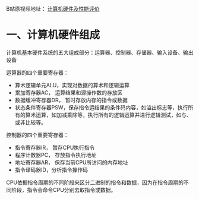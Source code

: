 B站原视频地址： [计算机硬件及性能评价](https://www.bilibili.com/video/BV1Dy4y1a71j/?p=3&spm_id_from=pageDriver&vd_source=35e7dde81183ac464990a0a0ab794bce)

# 一、计算机硬件组成

计算机基本硬件系统的五大组成部分：运算器、控制器、存储器、输入设备、输出设备

运算器的四个重要寄存器：

- 算术逻辑单元ALU，实现对数据的算术和逻辑运算
- 累加寄存器AC， 运算结果和源操作数的存放区
- 数据缓冲寄存器DR， 暂时存放内存的指令或数据
- 状态条件寄存器PSW，保存指令运结果的条件码内容，如溢出标志等，执行所有的算术运算，如加减乘除等，执行所有的逻辑运算并进行逻辑测试，如与、或非比较等。

控制器的四个重要寄存器： 

- 指令寄存器IR， 暂存CPU执行指令
- 程序计数器PC， 存放指令执行地址
- 地址寄存器AR， 保存当前CPU所访问的内存地址
- 指令译码器ID，分析指令操作码



CPU依据指令周期的不同阶段来区分二进制的指令和数据，因为在指令周期的不同阶段，指令会命令CPU分别去取指令或数据。